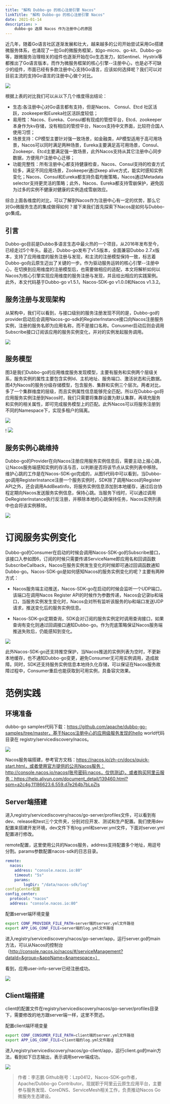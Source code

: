 ```yaml
---
title: "解构 Dubbo-go 的核心注册引擎 Nacos"
linkTitle: "解构 Dubbo-go 的核心注册引擎 Nacos"
date: 2021-01-14
description: >
    dubbo-go 选择 Nacos 作为注册中心的原因
---
```


近几年，随着Go语言社区逐渐发展和壮大，越来越多的公司开始尝试采用Go搭建微服务体系，也涌现了一批Go的微服务框架，如go-micro、go-kit、Dubbo-go等，跟微服务治理相关的组件也逐渐开始在Go生态发力，如Sentinel、Hystrix等都推出了Go语言版本，而作为微服务框架的核心引擎--注册中心，也是必不可缺少的组件，市面已经有多款注册中心支持Go语言，应该如何选择呢？我们可以对目前主流的支持Go语言的注册中心做个对比。

![](/imgs/blog/dubbo-go/nacos/p1.png)

根据上表的对比我们可以从以下几个维度得出结论：

- 生态:各注册中心对Go语言都有支持，但是Nacos、 Consul、Etcd 社区活跃，zookeeper和Eureka社区活跃度较低；
- 易用性：Nacos、Eureka、Consul都有现成的管控平台，Etcd、zookeeper本身作为kv存储，没有相应的管控平台，Nacos支持中文界面，比较符合国人使用习惯；
- 场景支持：CP模型主要针对强一致场景，如金融类，AP模型适用于高可用场景，Nacos可以同时满足两种场景，Eureka主要满足高可用场景，Consul、Zookeepr、Etcd主要满足强一致场景，此外Nacos支持从其它注册中心同步数据，方便用户注册中心迁移；
- 功能完整性：所有注册中心都支持健康检查，Nacos、Consul支持的检查方式较多，满足不同应用场景，Zookeeper通过keep alive方式，能实时感知实例变化；Nacos、Consul和Eureka都支持负载均衡策略，Nacos通过Metadata selector支持更灵活的策略；此外，Nacos、Eureka都支持雪崩保护，避免因为过多的实例不健康对健康的实例造成雪崩效应。

综合上面各维度的对比，可以了解到Nacos作为注册中心有一定的优势，那么它对Go微服务生态的集成做得如何？接下来我们首先探索下Nacos是如何与Dubbo-go集成。

## 引言

Dubbo-go目前是Dubbo多语言生态中最火热的一个项目，从2016年发布至今，已经走过5个年头。最近，Dubbo-go发布了v1.5版本，全面兼容Dubbo 2.7.x版本，支持了应用维度的服务注册与发现，和主流的注册模型保持一致，标志着Dubbo-go向云原生迈出了关键的一步。作为驱动服务运转的核心引擎--注册中心，在切换到应用维度的注册模型后，也需要做相应的适配，本文将解析如何以Nacos为核心引擎实现应用维度的服务注册与发现，并且给出相应的实践案例。此外，本文代码基于Dubbo-go v1.5.1，Nacos-SDK-go v1.0.0和Nacos v1.3.2。

## 服务注册与发现架构

从架构中，我们可以看到，与接口级别的服务注册发现不同的是，Dubbo-go的provider启动后会调用Nacos-go-sdk的RegisterInstance接口向Nacos注册服务实例，注册的服务名即为应用名称，而不是接口名称。Conusmer启动后则会调用Subscribe接口订阅该应用的服务实例变化，并对的实例发起服务调用。

![](/imgs/blog/dubbo-go/nacos/p2.png)

## 服务模型

图3是我们Dubbo-go的应用维度服务发现模型，主要有服务和实例两个层级关系，服务实例的属性主要包含实例Id、主机地址、服务端口、激活状态和元数据。图4为Nacos的服务分级存储模型，包含服务、集群和实例三个层次。两者对比，多了一个集群维度的层级，而且实例属性信息能够完全匹配。所以在Dubbo-go将应用服务实例注册到Nacos时，我们只需要将集群设置为默认集群，再填充服务和实例的相关属性，即可完成服务模型上的匹配。此外Nacos可以将服务注册到不同的Namespace下，实现多租户的隔离。 

![](/imgs/blog/dubbo-go/nacos/p3.png)

!
![](/imgs/blog/dubbo-go/nacos/p4.png)

## 服务实例心跳维持

Dubbo-go的Provider在向Nacos注册应用服务实例信息后，需要主动上报心跳，让Nacos服务端感知实例的存活与否，以判断是否将该节点从实例列表中移除。维护心跳的工作是在Nacos-SDK-go完成的，从图5代码中可以看到，当Dubbo-go调用RegisterInstance注册一个服务实例时，SDK除了调用Nacos的Register API之外，还会调用AddBeatInfo，将服务实例信息添加到本地缓存，通过后台协程定期向Nacos发送服务实例信息，保持心跳。当服务下线时，可以通过调用DeRegisterInstance执行反注册，并移除本地的心跳保持任务，Nacos实例列表中也会将该实例移除。

![](/imgs/blog/dubbo-go/nacos/p5.png)

# 订阅服务实例变化

Dubbo-go的Consumer在启动的时候会调用Nacos-SDK-go的Subscribe接口，该接口入参如图6，订阅的时候只需要传递ServiceName即应用名和回调函数SubscribeCallback，Nacos在服务实例发生变化的时候即可通过回调函数通知Dubbo-go。Nacos-SDK-go是如何感知Nacos的服务实例变化的呢？主要有两种方式：

- Nacos服务端主动推送，Nacos-SDK-go在启动的时候会监听一个UDP端口，该端口在调用Nacos Register API的时候作为参数传递，Nacos会记录Ip和端口，当服务实例发生变化时，Nacos会对所有监听该服务的Ip和端口发送UDP请求，推送变化后的服务实例信息。

- Nacos-SDK-go定期查询，SDK会对订阅的服务实例定时调用查询接口，如果查询有变化则通过回调接口通知Dubbo-go。作为兜底策略保证Nacos服务端推送失败后，仍能感知到变化。

![](/imgs/blog/dubbo-go/nacos/p6.png)

此外Nacos-SDK-go还支持推空保护，当Nacos推送的实例列表为空时，不更新本地缓存，也不通知Dubbo-go变更，避免Consumer无可用实例调用，造成故障。同时，SDK还支持服务实例信息本地持久化存储，可以保证在Nacos服务故障过程中，Consumer重启也能获取到可用实例，具备容灾效果。

# 范例实践

## 环境准备

dubbo-go samples代码下载：https://github.com/apache/dubbo-go-samples/tree/master，基于Nacos注册中心的应用级服务发现的hello world代码目录在 registry/servicediscovery/nacos。

![](/imgs/blog/dubbo-go/nacos/p7.png)

Nacos服务端搭建，参考官方文档：https://nacos.io/zh-cn/docs/quick-start.html，或者使用官方提供的公共Nacos服务：http://console.nacos.io/nacos(账号密码:nacos，仅供测试)，或者购买阿里云服务：https://help.aliyun.com/document_detail/139460.html?spm=a2c4g.11186623.6.559.d7e264b7bLpZIs

## Server端搭建

进入registry/servicediscovery/nacos/go-server/profiles文件，可以看到有dev、release和test三个文件夹，分别对应开发、测试和生产配置。我们使用dev配置来搭建开发环境，dev文件下有log.yml和server.yml文件，下面对server.yml配置进行修改。

remote配置，这里使用公共的Nacos服务，address支持配置多个地址，用逗号分割。params参数配置nacos-sdk的日志目录。

```Yaml
remote:
  nacos:
    address: "console.nacos.io:80"
    timeout: "5s"
    params:
        logDir: "/data/nacos-sdk/log"
configCenter配置
config_center:
  protocol: "nacos"
  address: "console.nacos.io:80"
```

配置server端环境变量

```Bash
export CONF_PROVIDER_FILE_PATH=server端的server.yml文件路径
export APP_LOG_CONF_FILE=server端的log.yml文件路径
```

进入registry/servicediscovery/nacos/go-server/app，运行server.go的main方法，可以从Nacos的控制台（http://console.nacos.io/nacos/#/serviceManagement?dataId=&group=&appName=&namespace=）

看到，应用user-info-server已经注册成功。

![](/imgs/blog/dubbo-go/nacos/p8.png)

## Client端搭建

client的配置文件在registry/servicediscovery/nacos/go-server/profiles目录下，需要修改的地方跟server端一样，这里不赘述。

配置client端环境变量

```Bash
export CONF_CONSUMER_FILE_PATH=client端的server.yml文件路径
export APP_LOG_CONF_FILE=client端的log.yml文件路径
```

进入registry/servicediscovery/nacos/go-client/app，运行client.go的main方法，看到如下日志输出，表示调用server端成功。

![](/imgs/blog/dubbo-go/nacos/p9.png)

> 作者：李志鹏 Github账号：Lzp0412，Nacos-SDK-go作者，Apache/Dubbo-go Contributor。现就职于阿里云云原生应用平台，主要参与服务发现、CoreDNS、ServiceMesh相关工作，负责推动Nacos Go微服务生态建设。